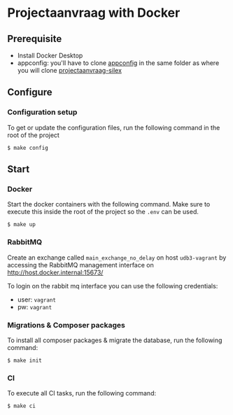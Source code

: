 # Projectaanvraag with Docker

## Prerequisite
- Install Docker Desktop
- appconfig: you'll have to clone [appconfig](https://github.com/cultuurnet/appconfig) in the same folder as where you will clone [projectaanvraag-silex](https://github.com/cultuurnet/projectaanvraag-silex)

## Configure

### Configuration setup
To get or update the configuration files, run the following command in the root of the project
```
$ make config
```

## Start

### Docker

Start the docker containers with the following command. Make sure to execute this inside the root of the project so the `.env` can be used.
```
$ make up
```

### RabbitMQ

Create an exchange called `main_exchange_no_delay` on host `udb3-vagrant` by accessing the RabbitMQ management interface on http://host.docker.internal:15673/ 

To login on the rabbit mq interface you can use the following credentials:
- user: `vagrant`
- pw: `vagrant`

### Migrations & Composer packages

To install all composer packages & migrate the database, run the following command:
```
$ make init
```

### CI

To execute all CI tasks, run the following command:
```
$ make ci
```
